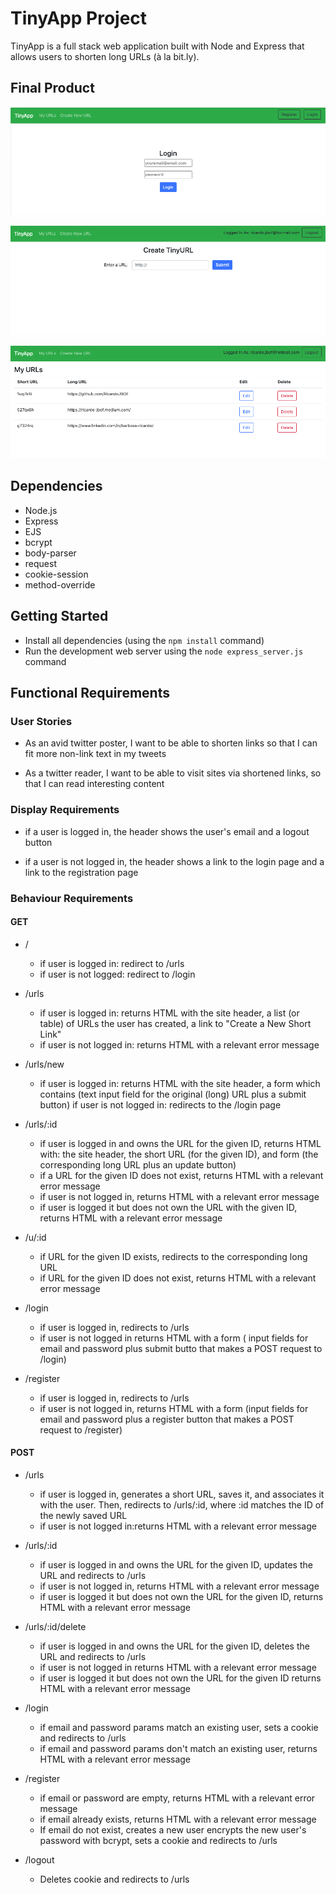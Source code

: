 # TinyApp Project
TinyApp is a full stack web application built with Node and Express that allows users to shorten long URLs (à la bit.ly).

## Final Product
!["login-page"](https://github.com/RicardoJBOF/tinyapp/blob/master/docs/login-page.png)

!["urls-news-page"](https://github.com/RicardoJBOF/tinyapp/blob/master/docs/urls-news-page.png)

!["urls-page"](https://github.com/RicardoJBOF/tinyapp/blob/master/docs/urls-page.png)

## Dependencies
- Node.js
- Express
- EJS
- bcrypt
- body-parser
- request
- cookie-session
- method-override

## Getting Started
- Install all dependencies (using the `npm install` command)
- Run the development web server using the `node express_server.js` command

## Functional Requirements

### User Stories
- As an avid twitter poster, I want to be able to shorten links so that I can fit more non-link text in my tweets

- As a twitter reader, I want to be able to visit sites via shortened links, so that I can read interesting content

### Display Requirements
- if a user is logged in, the header shows the user's email and a logout button

- if a user is not logged in, the header shows a link to the login page and a link to the registration page

### Behaviour Requirements

#### GET
- /
  - if user is logged in: redirect to /urls
  - if user is not logged: redirect to /login

- /urls
  - if user is logged in: returns HTML with the site header, a list (or table) of URLs the user has created, a link to "Create a New Short Link"
  - if user is not logged in: returns HTML with a relevant error message

- /urls/new
  - if user is logged in: returns HTML with the site header, a form which contains (text input field for the original (long) URL plus a submit button)
  if user is not logged in: redirects to the /login page

- /urls/:id
  - if user is logged in and owns the URL for the given ID, returns HTML with: the site header, the short URL (for the given ID), and form (the corresponding long URL plus an update button)
  - if a URL for the given ID does not exist, returns HTML with a relevant error message
  - if user is not logged in, returns HTML with a relevant error message
  - if user is logged it but does not own the URL with the given ID, returns HTML with a relevant error message

- /u/:id
  - if URL for the given ID exists, redirects to the corresponding long URL
  - if URL for the given ID does not exist, returns HTML with a relevant error message

- /login
  - if user is logged in, redirects to /urls
  - if user is not logged in returns HTML with a form ( input fields for email and password plus submit butto that makes a POST request to /login)

- /register
  - if user is logged in, redirects to /urls
  - if user is not logged in, returns HTML with a form (input fields for email and password plus a register button that makes a POST request to /register)

#### POST

- /urls
  - if user is logged in, generates a short URL, saves it, and associates it with the user. Then, redirects to /urls/:id, where :id matches the ID of the newly saved URL
  - if user is not logged in:returns HTML with a relevant error message

- /urls/:id
  - if user is logged in and owns the URL for the given ID, updates the URL and redirects to /urls
  - if user is not logged in, returns HTML with a relevant error message
  - if user is logged it but does not own the URL for the given ID, returns HTML with a relevant error message

- /urls/:id/delete
  - if user is logged in and owns the URL for the given ID, deletes the URL and redirects to /urls
  - if user is not logged in returns HTML with a relevant error message
  - if user is logged it but does not own the URL for the given ID returns HTML with a relevant error message

- /login
  - if email and password params match an existing user, sets a cookie and redirects to /urls
  - if email and password params don't match an existing user, returns HTML with a relevant error message 

- /register
  - if email or password are empty, returns HTML with a relevant error message
  - if email already exists, returns HTML with a relevant error message
  - If email do not exist, creates a new user encrypts the new user's password with bcrypt, sets a cookie and redirects to /urls

- /logout
  - Deletes cookie and redirects to /urls
